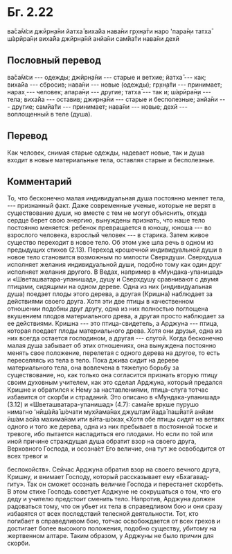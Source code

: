 # Бг. 2.22

ва̄са̄м̇си джӣрн̣а̄ни йатха̄ виха̄йа нава̄ни гр̣хн̣а̄ти наро 'пара̄н̣и татха̄ ш́арӣра̄н̣и
виха̄йа джӣрн̣а̄нй анйа̄ни сам̇йа̄ти нава̄ни дехӣ

## Пословный перевод

ва̄са̄м̇си --- одежды; джӣрн̣а̄ни --- старые и ветхие; йатха̄ --- как; виха̄йа
--- сбросив; нава̄ни --- новые (одежды); гр̣хн̣а̄ти --- принимает; нарах̣ ---
человек; апара̄н̣и --- другие; татха̄ --- так и; ш́арӣра̄н̣и --- тела; виха̄йа
--- оставив; джирн̣а̄ни --- старые и бесполезные; анйа̄ни --- другие;
сам̇йа̄ти --- принимает; нава̄ни --- новые; дехӣ --- воплощенный в теле
(душа).

## Перевод

Как человек, снимая старые одежды, надевает новые, так и душа входит в
новые материальные тела, оставляя старые и бесполезные.

## Комментарий

То, что бесконечно малая индивидуальная душа постоянно меняет тела, ---
признанный факт. Даже современные ученые, которые не верят в
существование души, но вместе с тем не могут объяснить, откуда сердце
берет свою энергию, вынуждены признать, что наше тело постоянно
меняется: ребенок превращается в юношу, юноша --- во взрослого человека,
взрослый человек --- в старика. Затем живое существо переходит в новое
тело. Об этом уже шла речь в одном из предыдущих стихов (2.13). Переход
крошечной индивидуальной души в новое тело становится возможным по
милости Сверхдуши. Сверхдуша исполняет желания индивидуальной души,
подобно тому как один друг исполняет желания другого. В Ведах, например
в «Мундака-упанишад» и «Шветашватара-упанишад», душу и Сверхдушу
сравнивают с двумя птицами, сидящими на одном дереве. Одна из них
(индивидуальная душа) поедает плоды этого дерева, а другая (Кришна)
наблюдает за действиями своего друга. Хотя эти две птицы в качественном
отношении подобны друг другу, одна из них полностью поглощена вкушением
плодов материального древа, а другая просто наблюдает за ее действиями.
Кришна --- это птица-свидетель, а Арджуна --- птица, которая поедает
плоды материального древа. Хотя они друзья, одна из них всегда остается
господином, а другая --- слугой. Когда бесконечно малая душа забывает об
этих отношениях, она вынуждена постоянно менять свое положение,
перелетая с одного дерева на другое, то есть переселяясь из тела в тело.
Пока джива сидит на дереве материального тела, она вовлечена в тяжелую
борьбу за существование, но, как только она согласится признать вторую
птицу своим духовным учителем, как это сделал Арджуна, который предался
Кришне и обратился к Нему за наставлениями, птица-слуга тотчас избавится
от скорби и страданий. Это описано в «Мундака-упанишад» (3.12) и
«Шветашватара-упанишад» (4.7): сама̄не вр̣кше пурушо нимагно 'нӣш́айа̄
ш́очати мухйама̄нах̣ джушт̣ам̇ йада̄ паш́йатй анйам ӣш́ам асйа махима̄нам ити
вӣта-ш́оках̣ «Хотя обе птицы сидят на ветвях одного и того же дерева, одна
из них пребывает в постоянной тоске и тревоге, ибо пытается насладиться
его плодами. Но если по той или иной причине страждущая душа обратит
взор на своего друга, Верховного Господа, и осозна́ет Его величие, она
тут же освободится от всех тревог и

беспокойств». Сейчас Арджуна обратил взор на своего вечного друга,
Кришну, и внимает Господу, который рассказывает ему «Бхагавад-гиту». Так
он сможет осознать величие Господа и перестанет скорбеть. В этом стихе
Господь советует Арджуне не сокрушаться о том, что его деду и учителю
предстоит сменить тело. Напротив, Арджуна должен радоваться тому, что он
убьет их тела в справедливом бою и они сразу избавятся от всех
последствий телесной деятельности. Тот, кто погибает в справедливом бою,
тотчас освобождается от всех грехов и достигает более высокого
положения, подобно существу, убитому на жертвенном алтаре. Таким
образом, у Арджуны не было причин для скорби.
